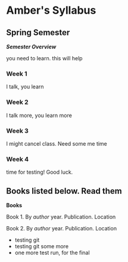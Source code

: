 # Amber's Syllabus
## Spring Semester


***Semester Overview***

you need to learn. this will help

### Week 1

I talk, you learn

### Week 2

I talk more, you learn more

### Week 3

I might cancel class. Need some me time

### Week 4 
 time for testing! Good luck.

## Books listed below. Read them

**Books**

Book 1. By *author* year. Publication. Location

Book 2. By *author* year. Publication. Location

* testing git
* testing git some more
* one more test run, for the final
